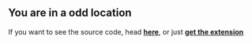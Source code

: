 ## You are in a odd location
If you want to see the source code, head **[here](https://github.com/jackcrane/gpacalc/tree/master/src)**, or just **[get the extension](https://chrome.google.com/webstore/detail/myschoolapp-gpa-calculato/jfbodkjgjenlagkjepebmpnhekihgplo)**
